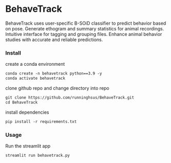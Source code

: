 # BehaveTrack
BehaveTrack uses user-specific B-SOiD classifier to predict behavior based on pose. Generate ethogram and summary statistics for animal recordings. Intuitive interface for tagging and grouping files. Enhance animal behavior studies with accurate and reliable predictions.


### Install
create a conda environment
```markdown
conda create -n behavetrack python==3.9 -y 
conda activate behavetrack
```
clone github repo and change directory into repo
```markdown
git clone https://github.com/runninghsus/BehaveTrack.git
cd BehaveTrack
```
install dependencies
```markdown
pip install -r requirements.txt
```


### Usage
Run the streamlit app
```markdown
streamlit run behavetrack.py
```
